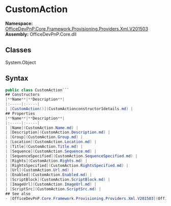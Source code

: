 # CustomAction

**Namespace:** [OfficeDevPnP.Core.Framework.Provisioning.Providers.Xml.V201503](OfficeDevPnP.Core.Framework.Provisioning.Providers.Xml.V201503.md)
**Assembly:** OfficeDevPnP.Core.dll
## Classes
System.Object
## Syntax
```C#
public class CustomAction```
## Constructors
|**Name**|**Description**|
|:-----|:-----|
| [CustomAction()](CustomActionconstructor1details.md) | 
## Properties
|**Name**|**Description**|
|:-----|:-----|
| [Name](CustomAction.Name.md) | 
| [Description](CustomAction.Description.md) | 
| [Group](CustomAction.Group.md) | 
| [Location](CustomAction.Location.md) | 
| [Title](CustomAction.Title.md) | 
| [Sequence](CustomAction.Sequence.md) | 
| [SequenceSpecified](CustomAction.SequenceSpecified.md) | 
| [Rights](CustomAction.Rights.md) | 
| [RightsSpecified](CustomAction.RightsSpecified.md) | 
| [Url](CustomAction.Url.md) | 
| [Enabled](CustomAction.Enabled.md) | 
| [ScriptBlock](CustomAction.ScriptBlock.md) | 
| [ImageUrl](CustomAction.ImageUrl.md) | 
| [ScriptSrc](CustomAction.ScriptSrc.md) | 
## See also
- [OfficeDevPnP.Core.Framework.Provisioning.Providers.Xml.V201503](OfficeDevPnP.Core.Framework.Provisioning.Providers.Xml.V201503.md)
